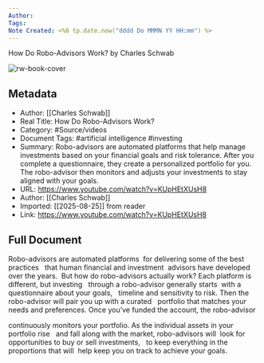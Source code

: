 ```yaml
---
Author: 
Tags:
Note Created: <%8 tp.date.now("dddd Do MMMN YY HH:mm") %>
---
```

How Do Robo-Advisors Work? by Charles Schwab

![rw-book-cover](https://i.ytimg.com/vi/KUpHEtXUsH8/maxresdefault.jpg)

## Metadata
- Author: [[Charles Schwab]]
- Real Title: How Do Robo-Advisors Work?
- Category: #Source/videos
- Document Tags:  #artificial intelligence  #investing 
- Summary: Robo-advisors are automated platforms that help manage investments based on your financial goals and risk tolerance. After you complete a questionnaire, they create a personalized portfolio for you. The robo-advisor then monitors and adjusts your investments to stay aligned with your goals.
- URL: https://www.youtube.com/watch?v=KUpHEtXUsH8
- Author: [[Charles Schwab]]
- Imported: [[2025-08-25]] from reader
- Link: https://www.youtube.com/watch?v=KUpHEtXUsH8

## Full Document
Robo-advisors are automated platforms 
for delivering some of the best practices   that human financial and investment 
advisors have developed over the years.  But how do robo-advisors actually work?
Each platform is different, but investing   through a robo-advisor generally starts 
with a questionnaire about your goals,   timeline and sensitivity to risk. Then the 
robo-advisor will pair you up with a curated   portfolio that matches your needs and preferences.
Once you’ve funded the account, the robo-advisor   

continuously monitors your portfolio.
As the individual assets in your portfolio rise   and fall along with the market, robo-advisors will 
look for opportunities to buy or sell investments,   to keep everything in the proportions that will 
help keep you on track to achieve your goals.
